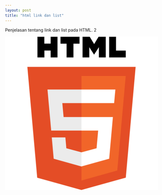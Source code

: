 ```yaml
---
layout: post
title: "html link dan list"
---
```


Penjelasan tentang link dan list pada HTML. 2

![html link dan list](/assets/images/logohtml.png)